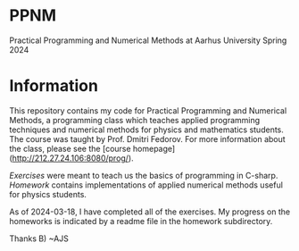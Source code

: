 # PPNM
Practical Programming and Numerical Methods at Aarhus University Spring 2024

# Information
This repository contains my code for Practical Programming and Numerical Methods, a programming class which teaches applied programming techniques and numerical methods for physics and mathematics students. The course was taught by Prof. Dmitri Fedorov. For more information about the class, please see the [course homepage] (http://212.27.24.106:8080/prog/).

_Exercises_ were meant to teach us the basics of programming in C-sharp. _Homework_ contains implementations of applied numerical methods useful for physics students.

As of 2024-03-18, I have completed all of the exercises. My progress on the homeworks is indicated by a readme file in the homework subdirectory.

Thanks B) ~AJS
